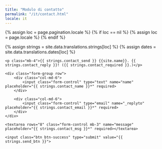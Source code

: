 ```yaml
---
title: "Modulo di contatto"
permalink: "/it/contact.html"
locale: it
---
```


<!-- general way to assign locale according to specific page configuration -->
{% assign loc = page.pagination.locale %}
{% if loc == nil %}
    {% assign loc = page.locale %}
{% endif %}

{% assign strings = site.data.translations.strings[loc] %}
{% assign dates = site.data.translations.dates[loc] %}


<form action="https://formspree.io/{{site.email}}" method="POST">    

    <p class="mb-4">{{ strings.contact_send }} {{site.name}}. {{ strings.contact_reply }}! ({{ strings.contact_required }}.)</p>

    <div class="form-group row">
        <div class="col-md-6">
            <input class="form-control" type="text" name="name" placeholder="{{ strings.contact_name }}*" required>
        </div>

        <div class="col-md-6">
            <input class="form-control" type="email" name="_replyto" placeholder="{{ strings.contact_email }}*" required>
        </div>
    </div>

    <textarea rows="8" class="form-control mb-3" name="message" placeholder="{{ strings.contact_msg }}*" required></textarea>    

    <input class="btn btn-success" type="submit" value="{{ strings.send_btn }}">

</form>
